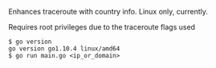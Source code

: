 Enhances traceroute with country info. Linux only, currently.

Requires root privileges due to the traceroute flags used

```
$ go version
go version go1.10.4 linux/amd64
$ go run main.go <ip_or_domain>
```
